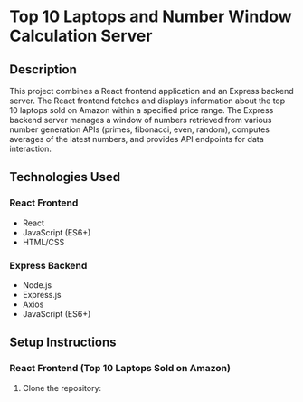 # Top 10 Laptops and Number Window Calculation Server

## Description
This project combines a React frontend application and an Express backend server. The React frontend fetches and displays information about the top 10 laptops sold on Amazon within a specified price range. The Express backend server manages a window of numbers retrieved from various number generation APIs (primes, fibonacci, even, random), computes averages of the latest numbers, and provides API endpoints for data interaction.

## Technologies Used
### React Frontend
- React
- JavaScript (ES6+)
- HTML/CSS

### Express Backend
- Node.js
- Express.js
- Axios
- JavaScript (ES6+)

## Setup Instructions
### React Frontend (Top 10 Laptops Sold on Amazon)
1. Clone the repository:
